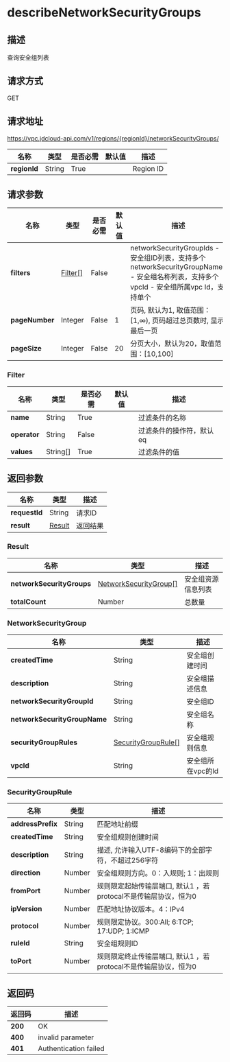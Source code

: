 # describeNetworkSecurityGroups


## 描述
查询安全组列表

## 请求方式
GET

## 请求地址
https://vpc.jdcloud-api.com/v1/regions/{regionId}/networkSecurityGroups/

|名称|类型|是否必需|默认值|描述|
|---|---|---|---|---|
|**regionId**|String|True||Region ID|

## 请求参数
|名称|类型|是否必需|默认值|描述|
|---|---|---|---|---|
|**filters**|[Filter[]](##Filter)|False||networkSecurityGroupIds - 安全组ID列表，支持多个<br>networkSecurityGroupNames - 安全组名称列表，支持多个<br>vpcId	- 安全组所属vpc Id，支持单个<br>|
|**pageNumber**|Integer|False|1|页码, 默认为1, 取值范围：[1,∞), 页码超过总页数时, 显示最后一页|
|**pageSize**|Integer|False|20|分页大小，默认为20，取值范围：[10,100]|

### <a name="Filter">Filter</a>
|名称|类型|是否必需|默认值|描述|
|---|---|---|---|---|
|**name**|String|True||过滤条件的名称|
|**operator**|String|False||过滤条件的操作符，默认eq|
|**values**|String[]|True||过滤条件的值|

## 返回参数
|名称|类型|描述|
|---|---|---|
|**requestId**|String|请求ID|
|**result**|[Result](##Result)|返回结果|


### <a name="Result">Result</a>
|名称|类型|描述|
|---|---|---|
|**networkSecurityGroups**|[NetworkSecurityGroup[]](##NetworkSecurityGroup)|安全组资源信息列表|
|**totalCount**|Number|总数量|
### <a name="NetworkSecurityGroup">NetworkSecurityGroup</a>
|名称|类型|描述|
|---|---|---|
|**createdTime**|String|安全组创建时间|
|**description**|String|安全组描述信息|
|**networkSecurityGroupId**|String|安全组ID|
|**networkSecurityGroupName**|String|安全组名称|
|**securityGroupRules**|[SecurityGroupRule[]](##SecurityGroupRule)|安全组规则信息|
|**vpcId**|String|安全组所在vpc的Id|
### <a name="SecurityGroupRule">SecurityGroupRule</a>
|名称|类型|描述|
|---|---|---|
|**addressPrefix**|String|匹配地址前缀|
|**createdTime**|String|安全组规则创建时间|
|**description**|String|描述,​ 允许输入UTF-8编码下的全部字符，不超过256字符|
|**direction**|Number|安全组规则方向。0：入规则; 1：出规则|
|**fromPort**|Number|规则限定起始传输层端口, 默认1 ，若protocal不是传输层协议，恒为0|
|**ipVersion**|Number|匹配地址协议版本。4：IPv4|
|**protocol**|Number|规则限定协议。300:All; 6:TCP; 17:UDP; 1:ICMP|
|**ruleId**|String|安全组规则ID|
|**toPort**|Number|规则限定终止传输层端口, 默认1 ，若protocal不是传输层协议，恒为0|

## 返回码
|返回码|描述|
|---|---|
|**200**|OK|
|**400**|invalid parameter|
|**401**|Authentication failed|
